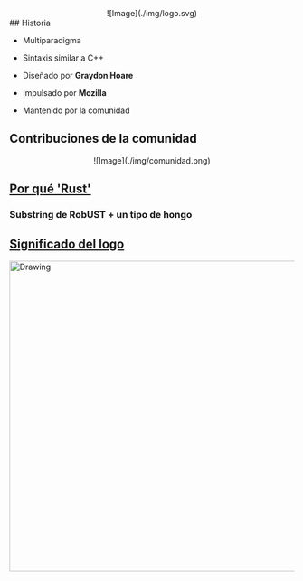 <center>![Image](./img/logo.svg)</center>
## Historia

* Multiparadigma

* Sintaxis similar a C++

* Diseñado por **Graydon Hoare**

* Impulsado por **Mozilla**

* Mantenido por la comunidad

## Contribuciones de la comunidad
<center>![Image](./img/comunidad.png)</center>


## [Por qué 'Rust'](https://www.reddit.com/r/rust/comments/27jvdt/internet_archaeology_the_definitive_endall_source/)

### Substring de RobUST + un tipo de hongo

## [Significado del logo](https://bugzilla.mozilla.org/show_bug.cgi?id=680521)
<img src="./img/cadena.jpg" alt="Drawing" style="width: 550px;"/>
